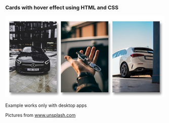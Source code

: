 ### Cards with hover effect using HTML and CSS

![Preview](https://raw.githubusercontent.com/zitrone-tequila-undsalz/cards-with-hover-effect/master/images/example.jpg)


Example works only with desktop apps

Pictures from www.unsplash.com
